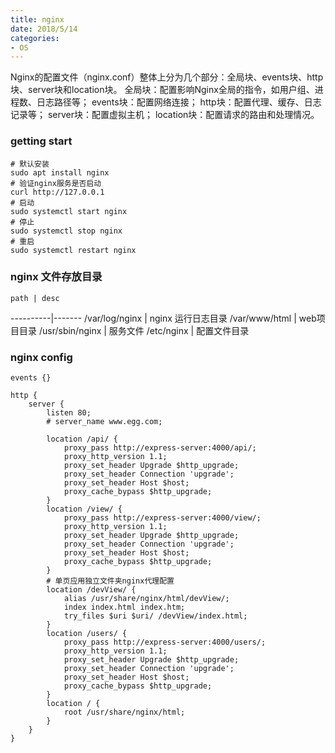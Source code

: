 ```yaml
---
title: nginx
date: 2018/5/14
categories:
- OS
---
```


Nginx的配置文件（nginx.conf）整体上分为几个部分：全局块、events块、http块、server块和location块。
全局块：配置影响Nginx全局的指令，如用户组、进程数、日志路径等；
events块：配置网络连接；
http块：配置代理、缓存、日志记录等；
server块：配置虚拟主机；
location块：配置请求的路由和处理情况。

### getting start 
```shell
# 默认安装
sudo apt install nginx
# 验证nginx服务是否启动
curl http://127.0.0.1
# 启动
sudo systemctl start nginx
# 停止
sudo systemctl stop nginx
# 重启
sudo systemctl restart nginx
```

### nginx 文件存放目录
    path | desc
----------|-------
/var/log/nginx | nginx 运行日志目录
/var/www/html | web项目目录
/usr/sbin/nginx | 服务文件
/etc/nginx | 配置文件目录


### nginx config
```shell
events {}

http {
	server {
		listen 80;
		# server_name www.egg.com;

		location /api/ {
			proxy_pass http://express-server:4000/api/;
			proxy_http_version 1.1;
			proxy_set_header Upgrade $http_upgrade;
			proxy_set_header Connection 'upgrade';
			proxy_set_header Host $host;
			proxy_cache_bypass $http_upgrade;
		}
		location /view/ {
			proxy_pass http://express-server:4000/view/;
			proxy_http_version 1.1;
			proxy_set_header Upgrade $http_upgrade;
			proxy_set_header Connection 'upgrade';
			proxy_set_header Host $host;
			proxy_cache_bypass $http_upgrade;
		}
		# 单页应用独立文件夹nginx代理配置
		location /devView/ {
			alias /usr/share/nginx/html/devView/;
			index index.html index.htm;
			try_files $uri $uri/ /devView/index.html;
		}
		location /users/ {
			proxy_pass http://express-server:4000/users/;
			proxy_http_version 1.1;
			proxy_set_header Upgrade $http_upgrade;
			proxy_set_header Connection 'upgrade';
			proxy_set_header Host $host;
			proxy_cache_bypass $http_upgrade;
		}
		location / {
			root /usr/share/nginx/html;
		}
	}
}
```

